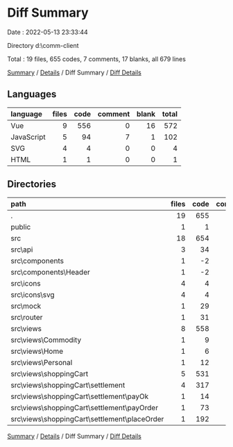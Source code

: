 # Diff Summary

Date : 2022-05-13 23:33:44

Directory d:\comm-client

Total : 19 files,  655 codes, 7 comments, 17 blanks, all 679 lines

[Summary](results.md) / [Details](details.md) / Diff Summary / [Diff Details](diff-details.md)

## Languages
| language | files | code | comment | blank | total |
| :--- | ---: | ---: | ---: | ---: | ---: |
| Vue | 9 | 556 | 0 | 16 | 572 |
| JavaScript | 5 | 94 | 7 | 1 | 102 |
| SVG | 4 | 4 | 0 | 0 | 4 |
| HTML | 1 | 1 | 0 | 0 | 1 |

## Directories
| path | files | code | comment | blank | total |
| :--- | ---: | ---: | ---: | ---: | ---: |
| . | 19 | 655 | 7 | 17 | 679 |
| public | 1 | 1 | 0 | 0 | 1 |
| src | 18 | 654 | 7 | 17 | 678 |
| src\api | 3 | 34 | 7 | 0 | 41 |
| src\components | 1 | -2 | 0 | 0 | -2 |
| src\components\Header | 1 | -2 | 0 | 0 | -2 |
| src\icons | 4 | 4 | 0 | 0 | 4 |
| src\icons\svg | 4 | 4 | 0 | 0 | 4 |
| src\mock | 1 | 29 | 0 | 0 | 29 |
| src\router | 1 | 31 | 0 | 1 | 32 |
| src\views | 8 | 558 | 0 | 16 | 574 |
| src\views\Commodity | 1 | 9 | 0 | 0 | 9 |
| src\views\Home | 1 | 6 | 0 | 0 | 6 |
| src\views\Personal | 1 | 12 | 0 | 5 | 17 |
| src\views\shoppingCart | 5 | 531 | 0 | 11 | 542 |
| src\views\shoppingCart\settlement | 4 | 317 | 0 | 10 | 327 |
| src\views\shoppingCart\settlement\payOk | 1 | 14 | 0 | 2 | 16 |
| src\views\shoppingCart\settlement\payOrder | 1 | 73 | 0 | 4 | 77 |
| src\views\shoppingCart\settlement\placeOrder | 1 | 192 | 0 | 2 | 194 |

[Summary](results.md) / [Details](details.md) / Diff Summary / [Diff Details](diff-details.md)